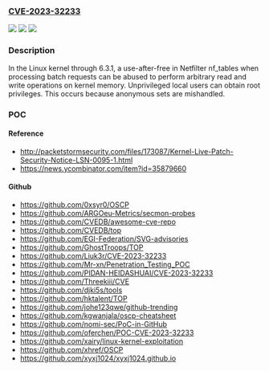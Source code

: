 ### [CVE-2023-32233](https://cve.mitre.org/cgi-bin/cvename.cgi?name=CVE-2023-32233)
![](https://img.shields.io/static/v1?label=Product&message=n%2Fa&color=blue)
![](https://img.shields.io/static/v1?label=Version&message=n%2Fa&color=blue)
![](https://img.shields.io/static/v1?label=Vulnerability&message=n%2Fa&color=brighgreen)

### Description

In the Linux kernel through 6.3.1, a use-after-free in Netfilter nf_tables when processing batch requests can be abused to perform arbitrary read and write operations on kernel memory. Unprivileged local users can obtain root privileges. This occurs because anonymous sets are mishandled.

### POC

#### Reference
- http://packetstormsecurity.com/files/173087/Kernel-Live-Patch-Security-Notice-LSN-0095-1.html
- https://news.ycombinator.com/item?id=35879660

#### Github
- https://github.com/0xsyr0/OSCP
- https://github.com/ARGOeu-Metrics/secmon-probes
- https://github.com/CVEDB/awesome-cve-repo
- https://github.com/CVEDB/top
- https://github.com/EGI-Federation/SVG-advisories
- https://github.com/GhostTroops/TOP
- https://github.com/Liuk3r/CVE-2023-32233
- https://github.com/Mr-xn/Penetration_Testing_POC
- https://github.com/PIDAN-HEIDASHUAI/CVE-2023-32233
- https://github.com/Threekiii/CVE
- https://github.com/djki5s/tools
- https://github.com/hktalent/TOP
- https://github.com/johe123qwe/github-trending
- https://github.com/kgwanjala/oscp-cheatsheet
- https://github.com/nomi-sec/PoC-in-GitHub
- https://github.com/oferchen/POC-CVE-2023-32233
- https://github.com/xairy/linux-kernel-exploitation
- https://github.com/xhref/OSCP
- https://github.com/xyxj1024/xyxj1024.github.io

